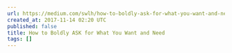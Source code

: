 ```yaml
---
url: https://medium.com/swlh/how-to-boldly-ask-for-what-you-want-and-need-87d87d9922fd?source=rss----f5af2b715248---4
created_at: 2017-11-14 02:20 UTC
published: false
title: How to Boldly ASK for What You Want and Need
tags: []
---
```



